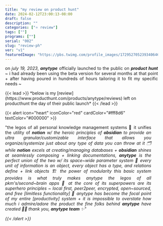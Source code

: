 ```yaml
---
title: "my review on product hunt"
date: 2024-02-12T23:00:13-08:00
draft: false
description: ""
categories: ["⭐️ review"]
tags: [""]
programs: [""]
serial: "002"
slug: "review-ph"
ver: "v1"
featuredImage: "https://pbs.twimg.com/profile_images/1729527052393406465/P3nMEB0B_400x400.jpg"
---
```

<p style="text-align: justify;">
on <i>july 19, 2023</i>, <b><i>anytype</i></b> officially launched to the public on <b><i>product hunt</i></b> ~ i had already been using the beta version for several months at that point + after  having poured in hundreds of hours tailoring it to fit my specific needs ~
</p>
{{< lead >}}
*below is my [review](https://www.producthunt.com/products/anytype/reviews) left on producthunt the day of their public launch*
{{< /lead >}}

{{< alert icon="heart" iconColor="red" cardColor="#fff8d6" textColor="#000000" >}}
<p style="text-align: justify; padding-right: 22px">
"the legos of all personal knowledge management systems 🧠 it unifies the utility of <b><i textColor="#000000">notion<i/></b> w/ the heroic principles of <b><i textColor="#000000">obsidian<i/></b> to provide an ultra granular/customizable interface that allows you organize/systemize just about any type of data you can throw at it 🗂 while <b><i textColor="#000000">notion<i/></b> <i>excels</i> at creating/managing databases + <b><i textColor="#000000">obsidian<i/></b> shines at seamlessly composing + linking documentations, <b><i textColor="#000000">anytype<i/></b> is the perfect union of the two w/ its space~wide parameter system 🧱 every unit of information is an object, every object has a type, and relations define + link objects 🏗 the power of modularity this basic system provides is what truly makes anytype the legos of all pkm's/second~brain apps 👑 at the core of its superpowers are its superhero principles ~ local first, peer2peer, encrypted, open~sourced, and free [limitless functionality] 💎 anytype has become the focal point of my entire [productivity] system + it is impossible to overstate how much i admire/adore the product the fine folks behind <b><i textColor="#000000">anytype<i/></b> have created 🙏🏽 thank you, <b><i textColor="#000000">anytype team<i/></b> ✨"
</p>
{{< /alert >}}




<!-- research
{{< lead >}}
*below is my [review](https://www.producthunt.com/products/anytype/reviews) left on producthunt the day of their public launch*
{{< /lead >}}

{{< alert icon="heart" iconColor="red" cardColor="#fff8d6" textColor="#000000" >}}
<p style="text-align: justify; padding-right: 22px">
"the legos of all personal knowledge management systems 🧠 it unifies the utility of <b><i textColor="#000000">notion<i/></b> w/ the heroic principles of <b><i textColor="#000000">obsidian<i/></b> to provide an ultra granular/customizable interface that allows you organize/systemize just about any type of data you can throw at it 🗂 while <b><i textColor="#000000">notion<i/></b> <i>excels</i> at creating/managing databases + <b><i textColor="#000000">obsidian<i/></b> shines at seamlessly composing + linking documentations, <b><i textColor="#000000">anytype<i/></b> is the perfect union of the two w/ its space~wide parameter system 🧱 every unit of information is an object, every object has a type, and relations define + link objects 🏗 the power of modularity this basic system provides is what truly makes anytype the legos of all pkm's/second~brain apps 👑 at the core of its superpowers are its superhero principles ~ local first, peer2peer, encrypted, open~sourced, and free [limitless functionality] 💎 anytype has become the focal point of my entire [productivity] system + it is impossible to overstate how much i admire/adore the product the fine folks behind <b><i textColor="#000000">anytype<i/></b> have created 🙏🏽 thank you, <b><i textColor="#000000">anytype team<i/></b> ✨"
</p>
{{< /alert >}}
-->
